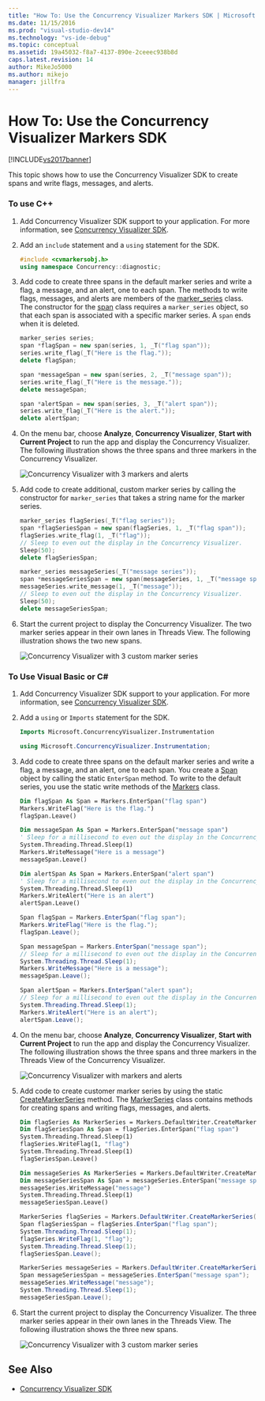 ```yaml
---
title: "How To: Use the Concurrency Visualizer Markers SDK | Microsoft Docs"
ms.date: 11/15/2016
ms.prod: "visual-studio-dev14"
ms.technology: "vs-ide-debug"
ms.topic: conceptual
ms.assetid: 19a45032-f8a7-4137-890e-2ceeec938b8d
caps.latest.revision: 14
author: MikeJo5000
ms.author: mikejo
manager: jillfra
---
```

# How To: Use the Concurrency Visualizer Markers SDK

[!INCLUDE[vs2017banner](../includes/vs2017banner.md)]

This topic shows how to use the Concurrency Visualizer SDK to create spans and write flags, messages, and alerts.

### To use C++

1. Add Concurrency Visualizer SDK support to your application. For more information, see [Concurrency Visualizer SDK](../profiling/concurrency-visualizer-sdk.md).

2. Add an `include` statement and a `using` statement for the SDK.

    ```cpp
    #include <cvmarkersobj.h>
    using namespace Concurrency::diagnostic;
    ```

3. Add code to create three spans in the default marker series and write a flag, a message, and an alert, one to each span. The methods to write flags, messages, and alerts are members of the [marker_series](../profiling/marker-series-class.md) class. The constructor for the [span](../profiling/span-class.md) class requires a `marker_series` object, so that each span is associated with a specific marker series. A `span` ends when it is deleted.

    ```cpp
    marker_series series;
    span *flagSpan = new span(series, 1, _T("flag span"));
    series.write_flag(_T("Here is the flag."));
    delete flagSpan;

    span *messageSpan = new span(series, 2, _T("message span"));
    series.write_flag(_T("Here is the message."));
    delete messageSpan;

    span *alertSpan = new span(series, 3, _T("alert span"));
    series.write_flag(_T("Here is the alert."));
    delete alertSpan;
    ```

4. On the menu bar, choose **Analyze**, **Concurrency Visualizer**, **Start with Current Project** to run the app and display the Concurrency Visualizer. The following illustration shows the three spans and three markers in the Concurrency Visualizer.

     ![Concurrency Visualizer with 3 markers and alerts](../profiling/media/cvmarkersnative.png "CvMarkersNative")

5. Add code to create additional, custom marker series by calling the constructor for `marker_series` that takes a string name for the marker series.

    ```cpp
    marker_series flagSeries(_T("flag series"));
    span *flagSeriesSpan = new span(flagSeries, 1, _T("flag span"));
    flagSeries.write_flag(1, _T("flag"));
    // Sleep to even out the display in the Concurrency Visualizer.
    Sleep(50);
    delete flagSeriesSpan;

    marker_series messageSeries(_T("message series"));
    span *messageSeriesSpan = new span(messageSeries, 1, _T("message span"));
    messageSeries.write_message(1, _T("message"));
    // Sleep to even out the display in the Concurrency Visualizer.
    Sleep(50);
    delete messageSeriesSpan;
    ```

6. Start the current project to display the Concurrency Visualizer. The two marker series appear in their own lanes in Threads View. The following illustration shows the two new spans.

     ![Concurrency Visualizer with 3 custom marker series](../profiling/media/cvmarkerseriesnative.png "CvMarkerSeriesNative")

### To Use Visual Basic or C\#

1. Add Concurrency Visualizer SDK support to your application. For more information, see [Concurrency Visualizer SDK](../profiling/concurrency-visualizer-sdk.md).

2. Add a `using` or `Imports` statement for the SDK.

    ```vb
    Imports Microsoft.ConcurrencyVisualizer.Instrumentation
    ```

    ```csharp
    using Microsoft.ConcurrencyVisualizer.Instrumentation;
    ```

3. Add code to create three spans on the default marker series and write a flag, a message, and an alert, one to each span. You create a [Span](/previous-versions/hh694189(v=vs.140)) object by calling the static `EnterSpan` method. To write to the default series, you use the static write methods of the [Markers](/previous-versions/hh694099(v=vs.140)) class.

    ```vb
    Dim flagSpan As Span = Markers.EnterSpan("flag span")
    Markers.WriteFlag("Here is the flag.")
    flagSpan.Leave()

    Dim messageSpan As Span = Markers.EnterSpan("message span")
    ' Sleep for a millisecond to even out the display in the Concurrency Visualizer.
    System.Threading.Thread.Sleep(1)
    Markers.WriteMessage("Here is a message")
    messageSpan.Leave()

    Dim alertSpan As Span = Markers.EnterSpan("alert span")
    ' Sleep for a millisecond to even out the display in the Concurrency Visualizer.
    System.Threading.Thread.Sleep(1)
    Markers.WriteAlert("Here is an alert")
    alertSpan.Leave()
    ```

    ```csharp
    Span flagSpan = Markers.EnterSpan("flag span");
    Markers.WriteFlag("Here is the flag.");
    flagSpan.Leave();

    Span messageSpan = Markers.EnterSpan("message span");
    // Sleep for a millisecond to even out the display in the Concurrency Visualizer.
    System.Threading.Thread.Sleep(1);
    Markers.WriteMessage("Here is a message");
    messageSpan.Leave();

    Span alertSpan = Markers.EnterSpan("alert span");
    // Sleep for a millisecond to even out the display in the Concurrency Visualizer.
    System.Threading.Thread.Sleep(1);
    Markers.WriteAlert("Here is an alert");
    alertSpan.Leave();
    ```

4. On the menu bar, choose **Analyze**, **Concurrency Visualizer**, **Start with Current Project** to run the app and display the Concurrency Visualizer. The following illustration shows the three spans and three markers in the Threads View of the Concurrency Visualizer.

     ![Concurrency Visualizer with markers and alerts](../profiling/media/cvmarkersmanaged.png "CvMarkersManaged")

5. Add code to create customer marker series by using the static [CreateMarkerSeries](/previous-versions/hh694171(v=vs.140)) method. The [MarkerSeries](/previous-versions/hh694127(v=vs.140)) class contains methods for creating spans and writing flags, messages, and alerts.

    ```vb
    Dim flagSeries As MarkerSeries = Markers.DefaultWriter.CreateMarkerSeries("flag series")
    Dim flagSeriesSpan As Span = flagSeries.EnterSpan("flag span")
    System.Threading.Thread.Sleep(1)
    flagSeries.WriteFlag(1, "flag")
    System.Threading.Thread.Sleep(1)
    flagSeriesSpan.Leave()

    Dim messageSeries As MarkerSeries = Markers.DefaultWriter.CreateMarkerSeries("message series")
    Dim messageSeriesSpan As Span = messageSeries.EnterSpan("message span")
    messageSeries.WriteMessage("message")
    System.Threading.Thread.Sleep(1)
    messageSeriesSpan.Leave()
    ```

    ```csharp
    MarkerSeries flagSeries = Markers.DefaultWriter.CreateMarkerSeries("flag series");
    Span flagSeriesSpan = flagSeries.EnterSpan("flag span");
    System.Threading.Thread.Sleep(1);
    flagSeries.WriteFlag(1, "flag");
    System.Threading.Thread.Sleep(1);
    flagSeriesSpan.Leave();

    MarkerSeries messageSeries = Markers.DefaultWriter.CreateMarkerSeries("message series");
    Span messageSeriesSpan = messageSeries.EnterSpan("message span");
    messageSeries.WriteMessage("message");
    System.Threading.Thread.Sleep(1);
    messageSeriesSpan.Leave();
    ```

6. Start the current project to display the Concurrency Visualizer. The three marker series appear in their own lanes in the Threads View. The following illustration shows the three new spans.

     ![Concurrency Visualizer with 3 custom marker series](../profiling/media/cvmarkerseriesmanaged.png "CvMarkerSeriesManaged")

## See Also

- [Concurrency Visualizer SDK](../profiling/concurrency-visualizer-sdk.md)
